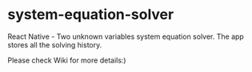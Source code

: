 # system-equation-solver
React Native - Two unknown variables system equation solver. The app stores all the solving history.

Please check Wiki for more details:)
